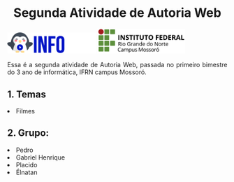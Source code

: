 <h1 align="center"> Segunda Atividade de Autoria Web</h1>
<img src="infoflix_logo.png" alt="Imagem não encontrada" width="40%">
<img src="logo_ifrn.png" alt="Imagem não encontrada" width="40%">
<font align="justify"><p>Essa é a segunda atividade de Autoria Web, passada no primeiro bimestre do 3 ano de informática, IFRN campus Mossoró.</p></font>

<h2>1. Temas</h2>
<li>Filmes</li>

<h2>2. Grupo:</h2>
<li> Pedro </li>
<li> Gabriel Henrique </li>
<li> Placido </li>
<li> Élnatan </li>
